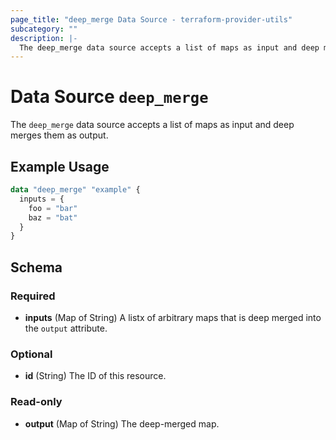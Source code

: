 ```yaml
---
page_title: "deep_merge Data Source - terraform-provider-utils"
subcategory: ""
description: |-
  The deep_merge data source accepts a list of maps as input and deep merges them as output.
---
```


# Data Source `deep_merge`

The `deep_merge` data source accepts a list of maps as input and deep merges them as output.

## Example Usage

```terraform
data "deep_merge" "example" {
  inputs = {
    foo = "bar"
    baz = "bat"
  }
}
```

## Schema

### Required

- **inputs** (Map of String) A listx of arbitrary maps that is deep merged into the `output` attribute.

### Optional

- **id** (String) The ID of this resource.

### Read-only

- **output** (Map of String) The deep-merged map.


